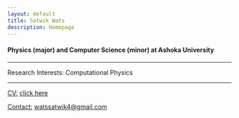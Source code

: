 ```yaml
---
layout: default
title: Satwik Wats
description: Homepage
---
```


#### Physics (major) and Computer Science (minor) at Ashoka University

<hr />

<strong></strong>




Research Interests: Computational Physics

<hr />
	
<u>CV:</u> <a href="/assets/pdf/SatwikCV.pdf">click here</a>

<u>Contact:</u> <a href="mailto:watssatwik4@gmail.com">watssatwik4@gmail.com</a>
